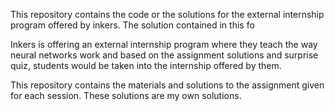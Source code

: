 This repository contains the code or the solutions for the external internship program offered by inkers. The solution contained in this fo

Inkers is offering an external internship program where they teach the way neural networks work and based on the assignment solutions and surprise quiz, students would be taken into the internship offered by them.

This repository contains the materials and solutions to the assignment given for each session. These solutions are my own solutions.